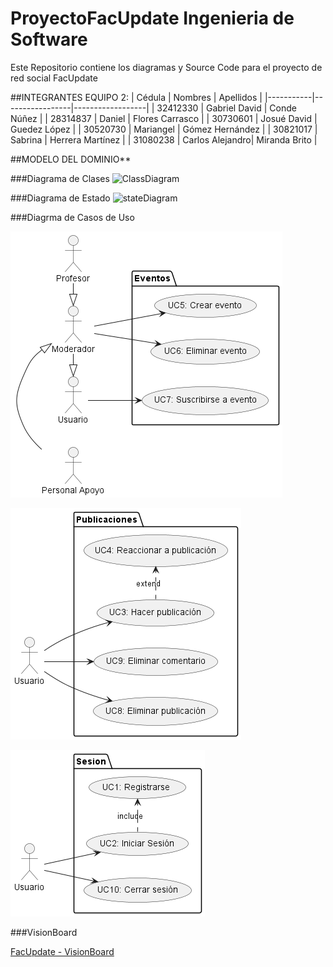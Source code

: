 # ProyectoFacUpdate Ingenieria de Software
Este Repositorio contiene los diagramas y Source Code para el proyecto de red social FacUpdate

##INTEGRANTES EQUIPO 2:
| Cédula    | Nombres         | Apellidos        |
|-----------|-----------------|------------------|
| 32412330  | Gabriel David   | Conde Núñez      |
| 28314837  | Daniel          | Flores Carrasco  |
| 30730601  | Josué David     | Guedez López     |
| 30520730  | Mariangel       | Gómez Hernández  |
| 30821017  | Sabrina         | Herrera Martínez |
| 31080238  | Carlos Alejandro| Miranda Brito    |

##MODELO DEL DOMINIO**
  
###Diagrama de Clases
![ClassDiagram](https://github.com/user-attachments/assets/cb3fd6c8-1ac7-4b96-801a-cb6541f0c964)

###Diagrama de Estado
![stateDiagram](https://github.com/user-attachments/assets/fb7b83cb-ff18-415c-8f97-052d4cccb179)

###Diagrma de Casos de Uso

![ucEventos](docs/scenariosView/uCasesDiagram/ucEventos.png)

![ucPublicacion](docs/scenariosView/uCasesDiagram/ucPublicaciones.png)

![ucSesion](docs/scenariosView/uCasesDiagram/ucSesion.png)

###VisionBoard

[FacUpdate - VisionBoard](../../Users/danfl/Downloads/Team2_VisionBoard.pptx)

